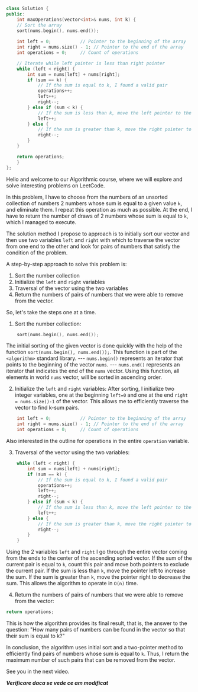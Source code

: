 ```cpp
class Solution {
public:
    int maxOperations(vector<int>& nums, int k) {
    // Sort the array
    sort(nums.begin(), nums.end());
    
    int left = 0;           // Pointer to the beginning of the array
    int right = nums.size() - 1; // Pointer to the end of the array
    int operations = 0;     // Count of operations

    // Iterate while left pointer is less than right pointer
    while (left < right) {
        int sum = nums[left] + nums[right];
        if (sum == k) {
            // If the sum is equal to k, I found a valid pair
            operations++;
            left++;
            right--;
        } else if (sum < k) {
            // If the sum is less than k, move the left pointer to the right
            left++;
        } else {
            // If the sum is greater than k, move the right pointer to the left
            right--;
        }
    }

    return operations;
    }
};
```

Hello and welcome to our Algorithmic course, where we will explore and solve interesting problems on LeetCode.

In this problem, I have to choose from the numbers of an unsorted collection of numbers 2 numbers whose sum is equal to 
a given value `k`, and eliminate them. I repeat this operation as much as possible. At the end, I have to return the number 
of draws of 2 numbers whose sum is equal to `k`, which I managed to execute.

The solution method I propose to approach is to initially sort our vector and then use two variables `left` and `right` 
with which to traverse the vector from one end to the other and look for pairs of numbers that satisfy the condition of the problem.

A step-by-step approach to solve this problem is:
1. Sort the number collection
2. Initialize the `left` and `right` variables
3. Traversal of the vector using the two variables
4. Return the numbers of pairs of numbers that we were able to remove from the vector.

So, let's take the steps one at a time.
1. Sort the number collection:

```cpp
    sort(nums.begin(), nums.end());
```

The initial sorting of the given vector is done quickly with the help of the function `sort(nums.begin(), nums.end());`. 
This function is part of the `<algorithm>` standard library.
--- `nums.begin()` represents an iterator that points to the beginning of the vector `nums`.
--- `nums.end()` represents an iterator that indicates the end of the `nums` vector.
Using this function, all elements in world `nums` vector, will be sorted in ascending order.

2. Initialize the `left` and `right` variables:
After sorting, I initialize two integer variables, one at the beginning `left=0` and one at the end `right = nums.size()-1` 
of the vector. This allows me to efficiently traverse the vector to find k-sum pairs.

```cpp
    int left = 0;           // Pointer to the beginning of the array
    int right = nums.size() - 1; // Pointer to the end of the array
    int operations = 0;     // Count of operations
```
Also interested in the outline for operations in the entire `operation` variable.

3. Traversal of the vector using the two variables:

```cpp
    while (left < right) {
        int sum = nums[left] + nums[right];
        if (sum == k) {
            // If the sum is equal to k, I found a valid pair
            operations++;
            left++;
            right--;
        } else if (sum < k) {
            // If the sum is less than k, move the left pointer to the right
            left++;
        } else {
            // If the sum is greater than k, move the right pointer to the left
            right--;
        }
    }
```
Using the 2 variables `left` and `right` I go through the entire vector coming from the ends to the center of the ascending sorted vector.
If the sum of the current pair is equal to `k`, count this pair and move both pointers to exclude the current pair. If the sum is less than 
`k`, move the pointer left to increase the sum. If the sum is greater than `k`, move the pointer right to decrease the sum. 
This allows the algorithm to operate in `O(n)` time.


4. Return the numbers of pairs of numbers that we were able to remove from the vector:

```cpp
return operations;
```
This is how the algorithm provides its final result, that is, the answer to the question: "How many pairs of numbers can be found in the vector so that their sum is equal to k?"

In conclusion, the algorithm uses initial sort and a two-pointer method to efficiently find pairs of numbers whose sum is equal to 
`k`. Thus, I return the maximum number of such pairs that can be removed from the vector.

See you in the next video.

**_Verificare daca se vede ce am modificat_**